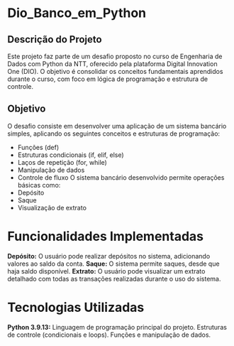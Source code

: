 # Dio_Banco_em_Python

## Descrição do Projeto
Este projeto faz parte de um desafio proposto no curso de Engenharia de Dados com Python da NTT, oferecido pela plataforma Digital Innovation One (DIO). O objetivo é consolidar os conceitos fundamentais aprendidos durante o curso, com foco em lógica de programação e estrutura de controle.

## Objetivo
O desafio consiste em desenvolver uma aplicação de um sistema bancário simples, aplicando os seguintes conceitos e estruturas de programação:

- Funções (def)
- Estruturas condicionais (if, elif, else)
- Laços de repetição (for, while)
- Manipulação de dados
- Controle de fluxo
O sistema bancário desenvolvido permite operações básicas como:
- Depósito
- Saque
- Visualização de extrato

# Funcionalidades Implementadas
**Depósito:** O usuário pode realizar depósitos no sistema, adicionando valores ao saldo da conta.
**Saque:** O sistema permite saques, desde que haja saldo disponível.
**Extrato:** O usuário pode visualizar um extrato detalhado com todas as transações realizadas durante o uso do sistema.

# Tecnologias Utilizadas
**Python 3.9.13:** Linguagem de programação principal do projeto.
Estruturas de controle (condicionais e loops).
Funções e manipulação de dados.

